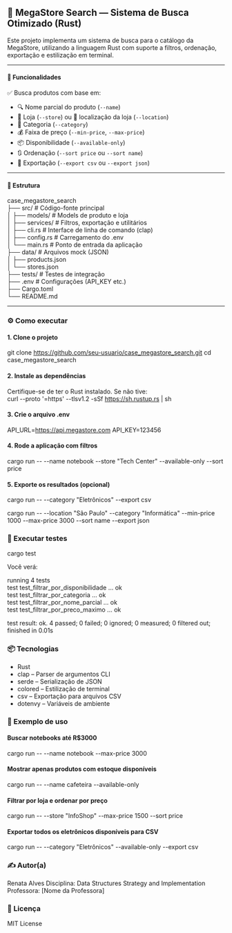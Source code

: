 ## 🛒 MegaStore Search — Sistema de Busca Otimizado (Rust)

Este projeto implementa um sistema de busca para o catálogo da MegaStore, utilizando a linguagem Rust com suporte a filtros, ordenação, exportação e estilização em terminal.

---

#### 🚀 Funcionalidades

✅ Busca produtos com base em:

- 🔍 Nome parcial do produto (`--name`)
- 🏬 Loja (`--store`) ou 📍 localização da loja (`--location`)
- 🧠 Categoria (`--category`)
- 💰 Faixa de preço (`--min-price`, `--max-price`)
- 📦 Disponibilidade (`--available-only`)
- 🔃 Ordenação (`--sort price` ou `--sort name`)
- 🧾 Exportação (`--export csv` ou `--export json`)

---

#### 📂 Estrutura

case_megastore_search  
├── src/ # Código-fonte principal  
│ ├── models/ # Models de produto e loja  
│ ├── services/ # Filtros, exportação e utilitários  
│ ├── cli.rs # Interface de linha de comando (clap)  
│ ├── config.rs # Carregamento do .env  
│ └── main.rs # Ponto de entrada da aplicação  
├── data/ # Arquivos mock (JSON)  
│ ├── products.json  
│ └── stores.json  
├── tests/ # Testes de integração  
├── .env # Configurações (API_KEY etc.)  
├── Cargo.toml  
└── README.md  


---

### ⚙️ Como executar

#### 1. Clone o projeto

git clone https://github.com/seu-usuario/case_megastore_search.git
cd case_megastore_search

#### 2. Instale as dependências

Certifique-se de ter o Rust instalado. Se não tive:  
curl --proto '=https' --tlsv1.2 -sSf https://sh.rustup.rs | sh  

#### 3. Crie o arquivo .env

API_URL=https://api.megastore.com
API_KEY=123456

#### 4. Rode a aplicação com filtros

cargo run -- --name notebook --store "Tech Center" --available-only --sort price

#### 5. Exporte os resultados (opcional)

cargo run -- --category "Eletrônicos" --export csv

cargo run -- --location "São Paulo" --category "Informática" --min-price 1000 --max-price 3000 --sort name --export json

### 🧪 Executar testes

cargo test  

Você verá:  

running 4 tests  
test test_filtrar_por_disponibilidade ... ok  
test test_filtrar_por_categoria ... ok  
test test_filtrar_por_nome_parcial ... ok  
test test_filtrar_por_preco_maximo ... ok  
  
test result: ok. 4 passed; 0 failed; 0 ignored; 0 measured; 0 filtered out; finished in 0.01s  

### 📦 Tecnologias

* Rust
* clap – Parser de argumentos CLI
* serde – Serialização de JSON
* colored – Estilização de terminal
* csv – Exportação para arquivos CSV
* dotenvy – Variáveis de ambiente

### 📘 Exemplo de uso

#### Buscar notebooks até R$3000
cargo run -- --name notebook --max-price 3000

#### Mostrar apenas produtos com estoque disponíveis
cargo run -- --name cafeteira --available-only

#### Filtrar por loja e ordenar por preço
cargo run -- --store "InfoShop" --max-price 1500 --sort price

#### Exportar todos os eletrônicos disponíveis para CSV
cargo run -- --category "Eletrônicos" --available-only --export csv

### ✍️ Autor(a)
Renata Alves
Disciplina: Data Structures Strategy and Implementation
Professora: [Nome da Professora]

### 📄 Licença

MIT License
